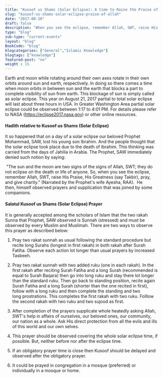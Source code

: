 ```yaml
--- 
title: "Kusoof us Shams (Solar Eclipse): A time to Raise the Praise of Allah, the Exalted" 
slug: "kusoof-us-shams-solar-eclipse-praise-of-allah"
date: "2017-08-20" 
draft: false 
description: "When you see the eclipse, remember Allah, SWT, raise His Praise, His Greatness (say Takbir), pray, and give charity." 
type: "blog"
sub-type: "current-events" 
layout: "blog" 
BookCode: "blog"
blogcategories: ["General","Islamic Knowledge"]
blogtags: ["knowledge"]
featured-post: "no"
weight : 15 
---  
```

 Earth and moon while rotating around their own axes rotate in their own orbits around sun and earth, respectively. In doing so there comes a time when moon orbits in between sun and the earth that blocks a part to complete visibility of sun from earth. This blockage of sun is simply called as solar eclipse. This year on August 21, 2017 partial to total solar eclipse will last about three hours in USA. In Greater Washington Area partial solar eclipse could be observed between 1:17 to 4:01 PM. For details please refer to NASA (https://eclipse2017.nasa.gov) or other online resources.

#### **Hadith relative to Kusoof us Shams (Solar Eclipse)**

It so happened that on a day of a solar eclipse our beloved Prophet Mohammad, SAW, lost his young son Ibrahim. And the people thought that the solar eclipse took place due to the death of Ibrahim. This thinking was carried from the days of Jahilia in Arabia. The Prophet, SAW immediately denied such notion by saying:

 "The sun and the moon are two signs of the signs of Allah, SWT; they do not eclipse on the death or life of anyone. So, when you see the eclipse, remember Allah, SWT, raise His Praise, His Greatness (say Takbir), pray, and give charity." (Narrated by the Prophet's wife Ayesha, RAA). 
He then, himself observed prayers and supplication that was joined by some companions. 

#### **Salatul Kusoof us Shams (Solar Eclipse) Prayer**

It is generally accepted among the scholars of Islam that the two rakah Sunna that Prophet, SAW observed is Sunnah (stressed) and must be observed by every Muslim and Muslimah. There are two ways to observe this prayer as described below:

1. Pray two rakat sunnah as usual following the standard procedure but recite long Surahs (longest in first rakah) in both rakah after Surah Fatiha. Observe each action lot longer than usual prayers by increased Tasbeeh.

2. Pray two rakat sunnah with two added ruku (one in each rakah). In the first rakah after reciting Surah Fatiha and a long Surah (recommended is equal to Surah Baqara) then go into long ruku and stay there lot longer than the standard ruku. Then go back to standing position, recite again Surah Fatiha and a long Surah (shorter than the one recited in first), follow with a long ruku and then complete the standing and two long prostrations. This completes the first rakah with two ruku. Folllow the second rakah with two ruku and two sujood as first. 

3. After completion of the prayers supplicate whole heatedly asking Allah, SWT's help in affairs of ourselves, our beloved ones, our community, our nation as a whole. Ask His direct protection from all the evils and ills of this world and our own selves. 

4. This prayer should be observed covering the whole solar eclipse time, if possible. But, neither before nor after the eclipse time. 

5. If an obligatory prayer time is close then Kusoof should be delayed and observed after the obligatory prayer. 

6. It could be prayed in congregation in a mosque (preferred) or individually in a mosque or home.